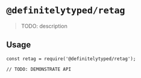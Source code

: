 # `@definitelytyped/retag`

> TODO: description

## Usage

```
const retag = require('@definitelytyped/retag');

// TODO: DEMONSTRATE API
```
